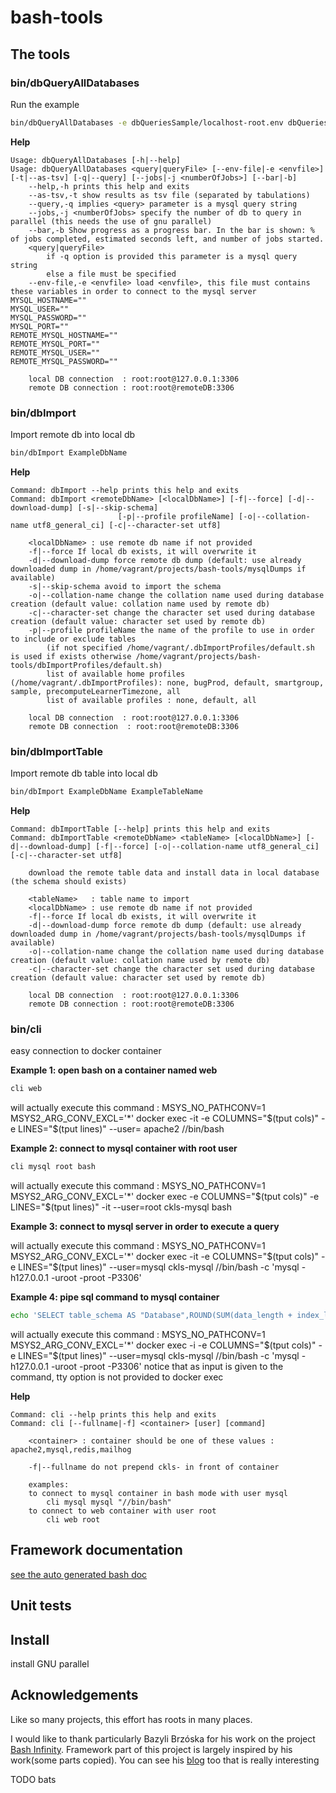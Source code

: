 # bash-tools

## The tools
### bin/dbQueryAllDatabases

Run the example
```bash
bin/dbQueryAllDatabases -e dbQueriesSample/localhost-root.env dbQueriesSample/databaseSize.sql
```

**Help**
```
Usage: dbQueryAllDatabases [-h|--help]
Usage: dbQueryAllDatabases <query|queryFile> [--env-file|-e <envfile>] [-t|--as-tsv] [-q|--query] [--jobs|-j <numberOfJobs>] [--bar|-b]
    --help,-h prints this help and exits
    --as-tsv,-t show results as tsv file (separated by tabulations)
    --query,-q implies <query> parameter is a mysql query string
    --jobs,-j <numberOfJobs> specify the number of db to query in parallel (this needs the use of gnu parallel)
    --bar,-b Show progress as a progress bar. In the bar is shown: % of jobs completed, estimated seconds left, and number of jobs started.
    <query|queryFile>
        if -q option is provided this parameter is a mysql query string
        else a file must be specified
    --env-file,-e <envfile> load <envfile>, this file must contains these variables in order to connect to the mysql server
MYSQL_HOSTNAME=""
MYSQL_USER=""
MYSQL_PASSWORD=""
MYSQL_PORT=""
REMOTE_MYSQL_HOSTNAME=""
REMOTE_MYSQL_PORT=""
REMOTE_MYSQL_USER=""
REMOTE_MYSQL_PASSWORD=""

    local DB connection  : root:root@127.0.0.1:3306
    remote DB connection : root:root@remoteDB:3306
```

### bin/dbImport
Import remote db into local db
```bash
bin/dbImport ExampleDbName
```

**Help**
```
Command: dbImport --help prints this help and exits
Command: dbImport <remoteDbName> [<localDbName>] [-f|--force] [-d|--download-dump] [-s|--skip-schema]
                        [-p|--profile profileName] [-o|--collation-name utf8_general_ci] [-c|--character-set utf8]

    <localDbName> : use remote db name if not provided
    -f|--force If local db exists, it will overwrite it
    -d|--download-dump force remote db dump (default: use already downloaded dump in /home/vagrant/projects/bash-tools/mysqlDumps if available)
    -s|--skip-schema avoid to import the schema
    -o|--collation-name change the collation name used during database creation (default value: collation name used by remote db)
    -c|--character-set change the character set used during database creation (default value: character set used by remote db)
    -p|--profile profileName the name of the profile to use in order to include or exclude tables
        (if not specified /home/vagrant/.dbImportProfiles/default.sh  is used if exists otherwise /home/vagrant/projects/bash-tools/dbImportProfiles/default.sh)
        list of available home profiles (/home/vagrant/.dbImportProfiles): none, bugProd, default, smartgroup, sample, precomputeLearnerTimezone, all
        list of available profiles : none, default, all

    local DB connection  : root:root@127.0.0.1:3306
    remote DB connection  : root:root@remoteDB:3306
```

### bin/dbImportTable
Import remote db table into local db
```bash
bin/dbImport ExampleDbName ExampleTableName
```

**Help**
```
Command: dbImportTable [--help] prints this help and exits
Command: dbImportTable <remoteDbName> <tableName> [<localDbName>] [-d|--download-dump] [-f|--force] [-o|--collation-name utf8_general_ci] [-c|--character-set utf8]

    download the remote table data and install data in local database (the schema should exists)

    <tableName>   : table name to import
    <localDbName> : use remote db name if not provided
    -f|--force If local db exists, it will overwrite it
    -d|--download-dump force remote db dump (default: use already downloaded dump in /home/vagrant/projects/bash-tools/mysqlDumps if available)
    -o|--collation-name change the collation name used during database creation (default value: collation name used by remote db)
    -c|--character-set change the character set used during database creation (default value: character set used by remote db)

    local DB connection  : root:root@127.0.0.1:3306
    remote DB connection : root:root@remoteDB:3306
```

### bin/cli

easy connection to docker container

**Example 1: open bash on a container named web**
```bash
cli web
```
will actually execute this command : MSYS_NO_PATHCONV=1 MSYS2_ARG_CONV_EXCL='*' docker exec -it -e COLUMNS="$(tput cols)" -e LINES="$(tput lines)" --user= apache2 //bin/bash

**Example 2: connect to mysql container with root user**
```bash
cli mysql root bash
```
will actually execute this command : MSYS_NO_PATHCONV=1 MSYS2_ARG_CONV_EXCL='*' docker exec -e COLUMNS="$(tput cols)" -e LINES="$(tput lines)" -it --user=root ckls-mysql bash

**Example 3: connect to mysql server in order to execute a query**

will actually execute this command : MSYS_NO_PATHCONV=1 MSYS2_ARG_CONV_EXCL='*' docker exec -it -e COLUMNS="$(tput cols)" -e LINES="$(tput lines)" --user=mysql ckls-mysql //bin/bash -c 'mysql -h127.0.0.1 -uroot -proot -P3306'

**Example 4: pipe sql command to mysql container** 
```bash
echo 'SELECT table_schema AS "Database",ROUND(SUM(data_length + index_length) / 1024 / 1024, 2) AS "Size (MB)" FROM information_schema.TABLES' | bin/cli mysql
```
will actually execute this command : MSYS_NO_PATHCONV=1 MSYS2_ARG_CONV_EXCL='*' docker exec -i -e COLUMNS="$(tput cols)" -e LINES="$(tput lines)" --user=mysql ckls-mysql //bin/bash -c 'mysql -h127.0.0.1 -uroot -proot -P3306'
notice that as input is given to the command, tty option is not provided to docker exec

**Help**
```
Command: cli --help prints this help and exits
Command: cli [--fullname|-f] <container> [user] [command]

    <container> : container should be one of these values : apache2,mysql,redis,mailhog

    -f|--fullname do not prepend ckls- in front of container

    examples:
    to connect to mysql container in bash mode with user mysql
        cli mysql mysql "//bin/bash"
    to connect to web container with user root
        cli web root
```

## Framework documentation

[see the auto generated bash doc](doc/Index.md)

## Unit tests

## Install
install GNU parallel

## Acknowledgements
Like so many projects, this effort has roots in many places. 

I would like to thank particularly  Bazyli Brzóska for his work on the project [Bash Infinity](https://github.com/niieani/bash-oo-framework).
Framework part of this project is largely inspired by his work(some parts copied). You can see his [blog](https://invent.life/project/bash-infinity-framework) too that is really interesting 

TODO bats
